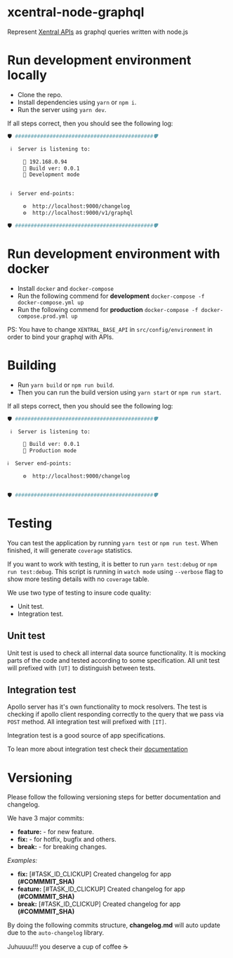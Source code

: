 # xcentral-node-graphql

Represent [Xentral APIs](https://github.com/xentral-erp-software-gmbh/xentral) as graphql queries written with node.js

# Run development environment locally

- Clone the repo.
- Install dependencies using `yarn` or `npm i`.
- Run the server using `yarn dev`.

If all steps correct, then you should see the following log:

```bash
🛡️ ############################################🛡️

 ℹ️  Server is listening to:

	 🚀 192.168.0.94
	 🔨 Build ver: 0.0.1
	 📳 Development mode


 ℹ️  Server end-points:

	 ⚙️  http://localhost:9000/changelog
	 ⚙️  http://localhost:9000/v1/graphql

🛡️ ############################################🛡️
```

# Run development environment with docker

- Install `docker` and `docker-compose`
- Run the following commend for **development** `docker-compose -f docker-compose.yml up`
- Run the following commend for **production** `docker-compose -f docker-compose.prod.yml up`

PS: You have to change `XENTRAL_BASE_API` in `src/config/environment` in order to bind your graphql with APIs.

# Building

- Run `yarn build` or `npm run build`.
- Then you can run the build version using `yarn start` or `npm run start`.

If all steps correct, then you should see the following log:

```bash
🛡️ ############################################🛡️

 ℹ️  Server is listening to:

	 🔨 Build ver: 0.0.1
	 📳 Production mode

ℹ️  Server end-points:

	 ⚙️  http://localhost:9000/changelog


🛡️ ############################################🛡️
```

# Testing

You can test the application by running `yarn test` or `npm run test`. When finished, it will generate `coverage` statistics.

If you want to work with testing, it is better to run `yarn test:debug` or `npm run test:debug`. This script is running in `watch mode` using `--verbose` flag to show more testing details with no `coverage` table.

We use two type of testing to insure code quality:

- Unit test.
- Integration test.

## Unit test

Unit test is used to check all internal data source functionality. It is mocking parts of the code and tested according to some specification. All unit test will prefixed with `[UT]` to distinguish between tests.

## Integration test

Apollo server has it's own functionality to mock resolvers. The test is checking if apollo client responding correctly to the query that we pass via `POST` method. All integration test will prefixed with `[IT]`.

Integration test is a good source of app specifications.

To lean more about integration test check their [documentation](https://www.apollographql.com/docs/apollo-server/testing/testing/)

# Versioning

Please follow the following versioning steps for better documentation and changelog.

We have 3 major commits:

- **feature:** - for new feature.
- **fix:** - for hotfix, bugfix and others.
- **break:** - for breaking changes.

_Examples:_

- **fix:** \[#TASK_ID_CLICKUP\] Created changelog for app **(#COMMMIT_SHA)**
- **feature:** \[#TASK_ID_CLICKUP\] Created changelog for app **(#COMMMIT_SHA)**
- **break:** \[#TASK_ID_CLICKUP\] Created changelog for app **(#COMMMIT_SHA)**

By doing the following commits structure, **changelog.md** will auto update due to the `auto-changelog` library.

Juhuuuu!!! you deserve a cup of coffee ☕
